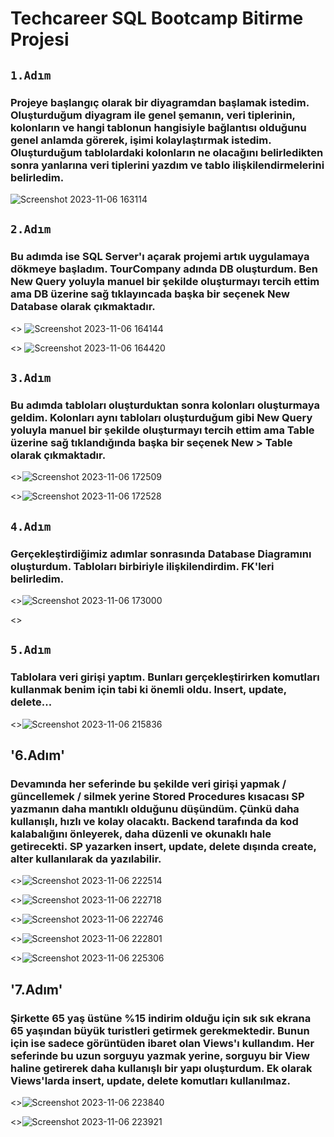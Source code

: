 # Techcareer SQL Bootcamp Bitirme Projesi

## `1.Adım`
### Projeye başlangıç olarak bir diyagramdan başlamak istedim. Oluşturduğum diyagram ile genel şemanın, veri tiplerinin, kolonların ve hangi tablonun hangisiyle bağlantısı olduğunu genel anlamda görerek, işimi kolaylaştırmak istedim. Oluşturduğum tablolardaki kolonların ne olacağını belirledikten sonra yanlarına veri tiplerini yazdım ve tablo ilişkilendirmelerini belirledim.
![Screenshot 2023-11-06 163114](https://github.com/furkanertekinn/tour_company_sql/assets/96014529/c9bb33f1-7dff-438b-9916-ca1c6820d701)

## `2.Adım`
### Bu adımda ise SQL Server'ı açarak projemi artık uygulamaya dökmeye başladım. TourCompany adında DB oluşturdum. Ben New Query yoluyla manuel bir şekilde oluşturmayı tercih ettim ama DB üzerine sağ tıklayıncada başka bir seçenek New Database olarak çıkmaktadır.
<> ![Screenshot 2023-11-06 164144](https://github.com/furkanertekinn/tour_company_sql/assets/96014529/af320494-b21d-4aac-99fa-42291e59a02b)

<> ![Screenshot 2023-11-06 164420](https://github.com/furkanertekinn/tour_company_sql/assets/96014529/d44c0844-5a4c-4b44-8f33-221746fda4fc)

## `3.Adım`
### Bu adımda tabloları oluşturduktan sonra kolonları oluşturmaya geldim. Kolonları aynı tabloları oluşturduğum gibi New Query yoluyla manuel bir şekilde oluşturmayı tercih ettim ama Table üzerine sağ tıklandığında başka bir seçenek New > Table olarak çıkmaktadır.
<>![Screenshot 2023-11-06 172509](https://github.com/furkanertekinn/tour_company_sql/assets/96014529/d549b7a1-da06-46c1-913b-60cd8feb469c)

<>![Screenshot 2023-11-06 172528](https://github.com/furkanertekinn/tour_company_sql/assets/96014529/cad01da8-71d5-47c6-a411-eca65915762d)

## `4.Adım`
### Gerçekleştirdiğimiz adımlar sonrasında Database Diagramını oluşturdum. Tabloları birbiriyle ilişkilendirdim. FK'leri belirledim.
<>![Screenshot 2023-11-06 173000](https://github.com/furkanertekinn/tour_company_sql/assets/96014529/4bc6e3d1-8dbd-4596-ba1f-486e1dc7014f)

<>

## `5.Adım`
### Tablolara veri girişi yaptım. Bunları gerçekleştirirken komutları kullanmak benim için tabi ki önemli oldu. Insert, update, delete...
<>![Screenshot 2023-11-06 215836](https://github.com/furkanertekinn/tour_company_sql/assets/96014529/ffc6b596-4e89-4e53-af3f-d7972e690b33)

## '6.Adım'
### Devamında her seferinde bu şekilde veri girişi yapmak / güncellemek / silmek yerine Stored Procedures kısacası SP yazmanın daha mantıklı olduğunu düşündüm. Çünkü daha kullanışlı, hızlı ve kolay olacaktı. Backend tarafında da kod kalabalığını önleyerek, daha düzenli ve okunaklı hale getirecekti. SP yazarken insert, update, delete dışında create, alter kullanılarak da yazılabilir.
<>![Screenshot 2023-11-06 222514](https://github.com/furkanertekinn/tour_company_sql/assets/96014529/8de86c52-70b8-4fb2-a5ee-94c8cb19fe2c)

<>![Screenshot 2023-11-06 222718](https://github.com/furkanertekinn/tour_company_sql/assets/96014529/f7f9c3d3-d03b-443d-a8c6-daf509774adf)

<>![Screenshot 2023-11-06 222746](https://github.com/furkanertekinn/tour_company_sql/assets/96014529/36d56386-05dd-4a48-8f80-22305a3edcb7)

<>![Screenshot 2023-11-06 222801](https://github.com/furkanertekinn/tour_company_sql/assets/96014529/c625676e-5251-41f3-8a79-e07ef268bd28)

<>![Screenshot 2023-11-06 225306](https://github.com/furkanertekinn/tour_company_sql/assets/96014529/722a5874-7ef3-4b2b-9274-3b0e70d9576c)

## '7.Adım'
### Şirkette 65 yaş üstüne %15 indirim olduğu için sık sık ekrana 65 yaşından büyük turistleri getirmek gerekmektedir. Bunun için ise sadece görüntüden ibaret olan Views'ı kullandım. Her seferinde bu uzun sorguyu yazmak yerine, sorguyu bir View haline getirerek daha kullanışlı bir yapı oluşturdum. Ek olarak Views'larda insert, update, delete komutları kullanılmaz.
<>![Screenshot 2023-11-06 223840](https://github.com/furkanertekinn/tour_company_sql/assets/96014529/2f116575-6475-4724-b3ab-8342760cee38)

<>![Screenshot 2023-11-06 223921](https://github.com/furkanertekinn/tour_company_sql/assets/96014529/686b31bb-e7d4-4e8f-8530-7fef90f5f13b)



